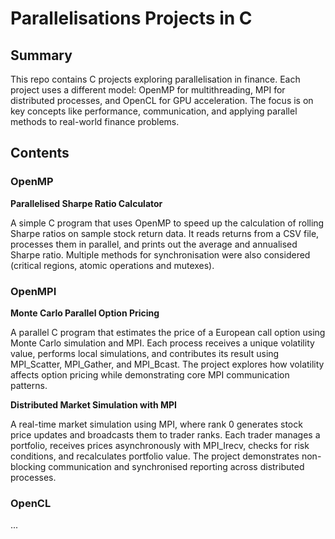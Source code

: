 # Parallelisations Projects in C

## Summary

This repo contains C projects exploring parallelisation in finance. Each project uses a different model: OpenMP for multithreading, MPI for distributed processes, and OpenCL for GPU acceleration. The focus is on key concepts like performance, communication, and applying parallel methods to real-world finance problems.

## Contents

### OpenMP

**Parallelised Sharpe Ratio Calculator**

A simple C program that uses OpenMP to speed up the calculation of rolling Sharpe ratios on sample stock return data. It reads returns from a CSV file, processes them in parallel, and prints out the average and annualised Sharpe ratio. Multiple methods for synchronisation were also considered (critical regions, atomic operations and mutexes).

### OpenMPI

**Monte Carlo Parallel Option Pricing**

A parallel C program that estimates the price of a European call option using Monte Carlo simulation and MPI. Each process receives a unique volatility value, performs local simulations, and contributes its result using MPI_Scatter, MPI_Gather, and MPI_Bcast. The project explores how volatility affects option pricing while demonstrating core MPI communication patterns.


**Distributed Market Simulation with MPI**

A real-time market simulation using MPI, where rank 0 generates stock price updates and broadcasts them to trader ranks. Each trader manages a portfolio, receives prices asynchronously with MPI_Irecv, checks for risk conditions, and recalculates portfolio value. The project demonstrates non-blocking communication and synchronised reporting across distributed processes.



### OpenCL
...

